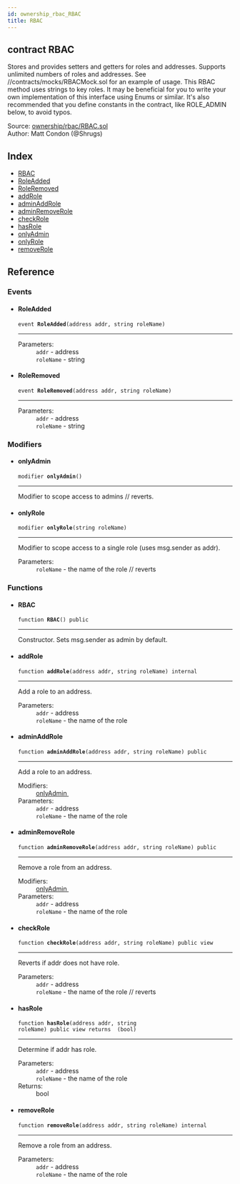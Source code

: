 ```yaml
---
id: ownership_rbac_RBAC
title: RBAC
---
```


<div class="contract-doc"><div class="contract"><h2 class="contract-header"><span class="contract-kind">contract</span> RBAC</h2><p class="description">Stores and provides setters and getters for roles and addresses. Supports unlimited numbers of roles and addresses. See //contracts/mocks/RBACMock.sol for an example of usage. This RBAC method uses strings to key roles. It may be beneficial for you to write your own implementation of this interface using Enums or similar. It&#x27;s also recommended that you define constants in the contract, like ROLE_ADMIN below, to avoid typos.</p><div class="source">Source: <a href="https://github.com/OpenZeppelin/zeppelin-solidity/blob/v1.7.0/contracts/ownership/rbac/RBAC.sol" target="_blank">ownership/rbac/RBAC.sol</a></div><div class="author">Author: Matt Condon (@Shrugs)</div></div><div class="index"><h2>Index</h2><ul><li><a href="ownership_rbac_RBAC.html#RBAC">RBAC</a></li><li><a href="ownership_rbac_RBAC.html#RoleAdded">RoleAdded</a></li><li><a href="ownership_rbac_RBAC.html#RoleRemoved">RoleRemoved</a></li><li><a href="ownership_rbac_RBAC.html#addRole">addRole</a></li><li><a href="ownership_rbac_RBAC.html#adminAddRole">adminAddRole</a></li><li><a href="ownership_rbac_RBAC.html#adminRemoveRole">adminRemoveRole</a></li><li><a href="ownership_rbac_RBAC.html#checkRole">checkRole</a></li><li><a href="ownership_rbac_RBAC.html#hasRole">hasRole</a></li><li><a href="ownership_rbac_RBAC.html#onlyAdmin">onlyAdmin</a></li><li><a href="ownership_rbac_RBAC.html#onlyRole">onlyRole</a></li><li><a href="ownership_rbac_RBAC.html#removeRole">removeRole</a></li></ul></div><div class="reference"><h2>Reference</h2><div class="events"><h3>Events</h3><ul><li><div class="item event"><span id="RoleAdded" class="anchor-marker"></span><h4 class="name">RoleAdded</h4><div class="body"><code class="signature">event <strong>RoleAdded</strong><span>(address addr, string roleName) </span></code><hr/><dl><dt><span class="label-parameters">Parameters:</span></dt><dd><div><code>addr</code> - address</div><div><code>roleName</code> - string</div></dd></dl></div></div></li><li><div class="item event"><span id="RoleRemoved" class="anchor-marker"></span><h4 class="name">RoleRemoved</h4><div class="body"><code class="signature">event <strong>RoleRemoved</strong><span>(address addr, string roleName) </span></code><hr/><dl><dt><span class="label-parameters">Parameters:</span></dt><dd><div><code>addr</code> - address</div><div><code>roleName</code> - string</div></dd></dl></div></div></li></ul></div><div class="modifiers"><h3>Modifiers</h3><ul><li><div class="item modifier"><span id="onlyAdmin" class="anchor-marker"></span><h4 class="name">onlyAdmin</h4><div class="body"><code class="signature">modifier <strong>onlyAdmin</strong><span>() </span></code><hr/><div class="description"><p>Modifier to scope access to admins // reverts.</p></div></div></div></li><li><div class="item modifier"><span id="onlyRole" class="anchor-marker"></span><h4 class="name">onlyRole</h4><div class="body"><code class="signature">modifier <strong>onlyRole</strong><span>(string roleName) </span></code><hr/><div class="description"><p>Modifier to scope access to a single role (uses msg.sender as addr).</p></div><dl><dt><span class="label-parameters">Parameters:</span></dt><dd><div><code>roleName</code> - the name of the role // reverts</div></dd></dl></div></div></li></ul></div><div class="functions"><h3>Functions</h3><ul><li><div class="item function"><span id="RBAC" class="anchor-marker"></span><h4 class="name">RBAC</h4><div class="body"><code class="signature">function <strong>RBAC</strong><span>() </span><span>public </span></code><hr/><div class="description"><p>Constructor. Sets msg.sender as admin by default.</p></div></div></div></li><li><div class="item function"><span id="addRole" class="anchor-marker"></span><h4 class="name">addRole</h4><div class="body"><code class="signature">function <strong>addRole</strong><span>(address addr, string roleName) </span><span>internal </span></code><hr/><div class="description"><p>Add a role to an address.</p></div><dl><dt><span class="label-parameters">Parameters:</span></dt><dd><div><code>addr</code> - address</div><div><code>roleName</code> - the name of the role</div></dd></dl></div></div></li><li><div class="item function"><span id="adminAddRole" class="anchor-marker"></span><h4 class="name">adminAddRole</h4><div class="body"><code class="signature">function <strong>adminAddRole</strong><span>(address addr, string roleName) </span><span>public </span></code><hr/><div class="description"><p>Add a role to an address.</p></div><dl><dt><span class="label-modifiers">Modifiers:</span></dt><dd><a href="ownership_rbac_RBAC.html#onlyAdmin">onlyAdmin </a></dd><dt><span class="label-parameters">Parameters:</span></dt><dd><div><code>addr</code> - address</div><div><code>roleName</code> - the name of the role</div></dd></dl></div></div></li><li><div class="item function"><span id="adminRemoveRole" class="anchor-marker"></span><h4 class="name">adminRemoveRole</h4><div class="body"><code class="signature">function <strong>adminRemoveRole</strong><span>(address addr, string roleName) </span><span>public </span></code><hr/><div class="description"><p>Remove a role from an address.</p></div><dl><dt><span class="label-modifiers">Modifiers:</span></dt><dd><a href="ownership_rbac_RBAC.html#onlyAdmin">onlyAdmin </a></dd><dt><span class="label-parameters">Parameters:</span></dt><dd><div><code>addr</code> - address</div><div><code>roleName</code> - the name of the role</div></dd></dl></div></div></li><li><div class="item function"><span id="checkRole" class="anchor-marker"></span><h4 class="name">checkRole</h4><div class="body"><code class="signature">function <strong>checkRole</strong><span>(address addr, string roleName) </span><span>public </span><span>view </span></code><hr/><div class="description"><p>Reverts if addr does not have role.</p></div><dl><dt><span class="label-parameters">Parameters:</span></dt><dd><div><code>addr</code> - address</div><div><code>roleName</code> - the name of the role // reverts</div></dd></dl></div></div></li><li><div class="item function"><span id="hasRole" class="anchor-marker"></span><h4 class="name">hasRole</h4><div class="body"><code class="signature">function <strong>hasRole</strong><span>(address addr, string roleName) </span><span>public </span><span>view </span><span>returns  (bool) </span></code><hr/><div class="description"><p>Determine if addr has role.</p></div><dl><dt><span class="label-parameters">Parameters:</span></dt><dd><div><code>addr</code> - address</div><div><code>roleName</code> - the name of the role</div></dd><dt><span class="label-return">Returns:</span></dt><dd>bool</dd></dl></div></div></li><li><div class="item function"><span id="removeRole" class="anchor-marker"></span><h4 class="name">removeRole</h4><div class="body"><code class="signature">function <strong>removeRole</strong><span>(address addr, string roleName) </span><span>internal </span></code><hr/><div class="description"><p>Remove a role from an address.</p></div><dl><dt><span class="label-parameters">Parameters:</span></dt><dd><div><code>addr</code> - address</div><div><code>roleName</code> - the name of the role</div></dd></dl></div></div></li></ul></div></div></div>
